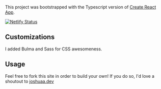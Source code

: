 This project was bootstrapped with the Typescript version of [Create React App](https://github.com/facebook/create-react-app).

[![Netlify Status](https://api.netlify.com/api/v1/badges/a9830db9-f348-49cc-a40f-a74c3d894081/deploy-status)](https://app.netlify.com/sites/naughty-nightingale-c6500c/deploys)


## Customizations
I added Bulma and Sass for CSS awesomeness.

## Usage
Feel free to fork this site in order to build your own!
If you do so, I'd love a shoutout to [joshuaa.dev](https://joshuaa.dev/)  